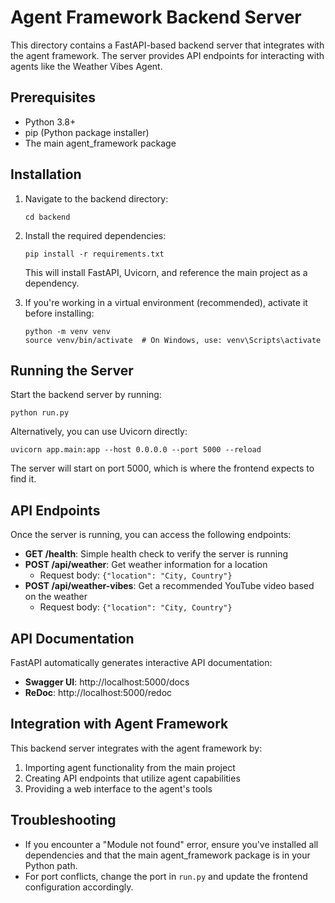 # Agent Framework Backend Server

This directory contains a FastAPI-based backend server that integrates with the agent framework. The server provides API endpoints for interacting with agents like the Weather Vibes Agent.

## Prerequisites

- Python 3.8+
- pip (Python package installer)
- The main agent_framework package

## Installation

1. Navigate to the backend directory:
   ```
   cd backend
   ```

2. Install the required dependencies:
   ```
   pip install -r requirements.txt
   ```

   This will install FastAPI, Uvicorn, and reference the main project as a dependency.

3. If you're working in a virtual environment (recommended), activate it before installing:
   ```
   python -m venv venv
   source venv/bin/activate  # On Windows, use: venv\Scripts\activate
   ```

## Running the Server

Start the backend server by running:

```
python run.py
```

Alternatively, you can use Uvicorn directly:

```
uvicorn app.main:app --host 0.0.0.0 --port 5000 --reload
```

The server will start on port 5000, which is where the frontend expects to find it.

## API Endpoints

Once the server is running, you can access the following endpoints:

- **GET /health**: Simple health check to verify the server is running
- **POST /api/weather**: Get weather information for a location
  - Request body: `{"location": "City, Country"}`
- **POST /api/weather-vibes**: Get a recommended YouTube video based on the weather
  - Request body: `{"location": "City, Country"}`

## API Documentation

FastAPI automatically generates interactive API documentation:

- **Swagger UI**: http://localhost:5000/docs
- **ReDoc**: http://localhost:5000/redoc

## Integration with Agent Framework

This backend server integrates with the agent framework by:

1. Importing agent functionality from the main project
2. Creating API endpoints that utilize agent capabilities
3. Providing a web interface to the agent's tools

## Troubleshooting

- If you encounter a "Module not found" error, ensure you've installed all dependencies and that the main agent_framework package is in your Python path.
- For port conflicts, change the port in `run.py` and update the frontend configuration accordingly.


